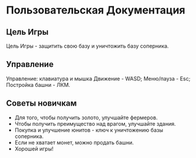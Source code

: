 # Пользовательская Документация
## Цель Игры
Цель Игры - защитить свою базу и уничтожить базу соперника.
## Управление
Управление: клавиатура и мышка
Движение - WASD;
Меню/пауза - Esc;
Постройка башни - ЛКМ.
## Советы новичкам
- Для того, чтобы получить золото, улучшайте фермеров.
- Чтобы получить преимущество над врагом, улучшайте здания.
- Покупка и улучшение юнитов - ключ к уничтожению базы соперника.
- Если не хватает монет, можно продать башни.
- Хорошей игры!
